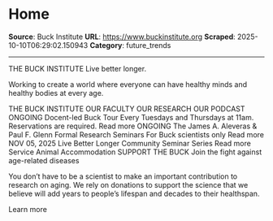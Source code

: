 # Home

**Source**: Buck Institute
**URL**: https://www.buckinstitute.org
**Scraped**: 2025-10-10T06:29:02.150943
**Category**: future_trends

---

THE BUCK INSTITUTE
Live better longer.

Working to create a world where everyone can have
healthy minds and healthy bodies at every age.

THE BUCK INSTITUTE
OUR FACULTY
OUR RESEARCH
OUR PODCAST
ONGOING
Docent-led Buck Tour
Every Tuesdays and Thursdays at 11am. Reservations are required.
Read more
ONGOING
The James A. Aleveras & Paul F. Glenn Formal Research Seminars
For Buck scientists only
Read more
NOV 05, 2025
Live Better Longer Community Seminar Series
Read more
Service Animal Accommodation
SUPPORT THE BUCK
Join the fight against age-related diseases

You don’t have to be a scientist to make an important contribution to research on aging. We rely on donations to support the science that we believe will add years to people’s lifespan and decades to their healthspan.

Learn more
